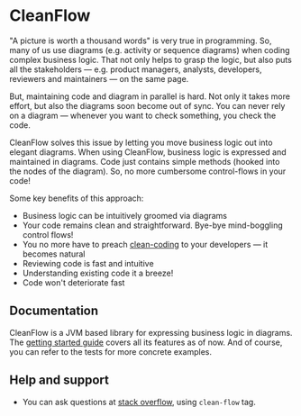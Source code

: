 # CleanFlow

"A picture is worth a thousand words" is very true in programming.
So, many of us use diagrams (e.g. activity or sequence diagrams) when coding complex business logic.
That not only helps to grasp the logic, but also puts all the stakeholders —
e.g. product managers, analysts, developers, reviewers and maintainers — on the same page.
 
But, maintaining code and diagram in parallel is hard. Not only it takes more effort,
but also the diagrams soon become out of sync. You can never rely on a
diagram — whenever you want to check something, you check the code.
  
CleanFlow solves this issue by letting you move business logic out into elegant diagrams.
When using CleanFlow, business logic is expressed and maintained in diagrams.
Code just contains simple methods (hooked into the nodes of the diagram).
So, no more cumbersome control-flows in your code!

Some key benefits of this approach:

* Business logic can be intuitively groomed via diagrams 
* Your code remains clean and straightforward. Bye-bye mind-boggling control flows!
* You no more have to preach [clean-coding](https://medium.com/mindorks/how-to-write-clean-code-lessons-learnt-from-the-clean-code-robert-c-martin-9ffc7aef870c)
to your developers — it becomes natural
* Reviewing code is fast and intuitive
* Understanding existing code it a breeze!
* Code won't deteriorate fast

## Documentation

CleanFlow is a JVM based library for expressing business logic in diagrams. The [getting started guide](https://github.com/naturalprogrammer/cleanflow/wiki/Getting-Started)
covers all its features as of now. And of course, you can refer to the tests for more concrete examples.

## Help and support

* You can ask questions at [stack overflow](https://stackoverflow.com/), using `clean-flow` tag.
